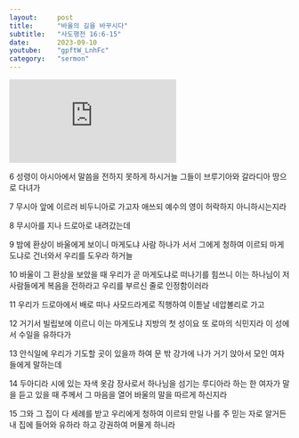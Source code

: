 ```yaml
---
layout:     post
title:      "바울의 길을 바꾸시다"
subtitle:	"사도행전 16:6-15"
date:       2023-09-10
youtube:    "gpftW_LnhFc"
category:   "sermon"
---
```


<div class="youtube margin-large">
    <iframe src="https://www.youtube.com/embed/gpftW_LnhFc" title="YouTube video player" frameborder="0" allow="accelerometer; autoplay; clipboard-write; encrypted-media; gyroscope; picture-in-picture; web-share" allowfullscreen></iframe>
</div>

6 성령이 아시아에서 말씀을 전하지 못하게 하시거늘 그들이 브루기아와 갈라디아 땅으로 다녀가

7 무시아 앞에 이르러 비두니아로 가고자 애쓰되 예수의 영이 허락하지 아니하시는지라

8 무시아를 지나 드로아로 내려갔는데

9 밤에 환상이 바울에게 보이니 마게도냐 사람 하나가 서서 그에게 청하여 이르되 마게도냐로 건너와서 우리를 도우라 하거늘

10 바울이 그 환상을 보았을 때 우리가 곧 마게도냐로 떠나기를 힘쓰니 이는 하나님이 저 사람들에게 복음을 전하라고 우리를 부르신 줄로 인정함이러라  

11 우리가 드로아에서 배로 떠나 사모드라게로 직행하여 이튿날 네압볼리로 가고

12 거기서 빌립보에 이르니 이는 마게도냐 지방의 첫 성이요 또 로마의 식민지라 이 성에서 수일을 유하다가

13 안식일에 우리가 기도할 곳이 있을까 하여 문 밖 강가에 나가 거기 앉아서 모인 여자들에게 말하는데

14 두아디라 시에 있는 자색 옷감 장사로서 하나님을 섬기는 루디아라 하는 한 여자가 말을 듣고 있을 때 주께서 그 마음을 열어 바울의 말을 따르게 하신지라

15 그와 그 집이 다 세례를 받고 우리에게 청하여 이르되 만일 나를 주 믿는 자로 알거든 내 집에 들어와 유하라 하고 강권하여 머물게 하니라
